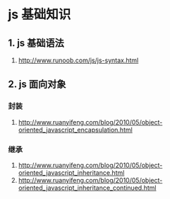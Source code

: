js 基础知识
===

## 1. js 基础语法
1. http://www.runoob.com/js/js-syntax.html

## 2. js 面向对象
### 封装
1. http://www.ruanyifeng.com/blog/2010/05/object-oriented_javascript_encapsulation.html
### 继承
1. http://www.ruanyifeng.com/blog/2010/05/object-oriented_javascript_inheritance.html
2. http://www.ruanyifeng.com/blog/2010/05/object-oriented_javascript_inheritance_continued.html
